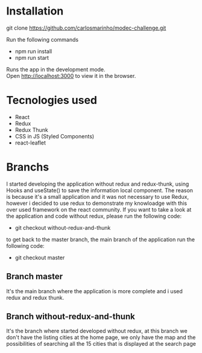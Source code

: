 # Installation

git clone https://github.com/carlosmarinho/modec-challenge.git

Run the following commands

 - npm run install
 - npm run start

Runs the app in the development mode.\
Open [http://localhost:3000](http://localhost:3000) to view it in the browser.

# Tecnologies used

 - React
 - Redux
 - Redux Thunk
 - CSS in JS (Styled Components)
 - react-leaflet

# Branchs

I started developing the application without redux and redux-thunk, using Hooks and useState() to save the information local component. The reason is because it's a small application and it was not necessary to use Redux, however i decided to use redux to demonstrate my knowloadge with this over used framework on the react community. If you want to take a look at the application and code without redux, please run the following code:

 - git checkout without-redux-and-thunk
 
 to get back to the master branch, the main branch of the application run the following code:
 
 - git checkout master
 
## Branch master

It's the main branch where the application is more complete and i used redux and redux thunk.

## Branch without-redux-and-thunk

It's the branch where started developed without redux, at this branch we don't have the listing cities at the home page, we only have the map and the possibilities of searching all the 15 cities that is displayed at the search page
